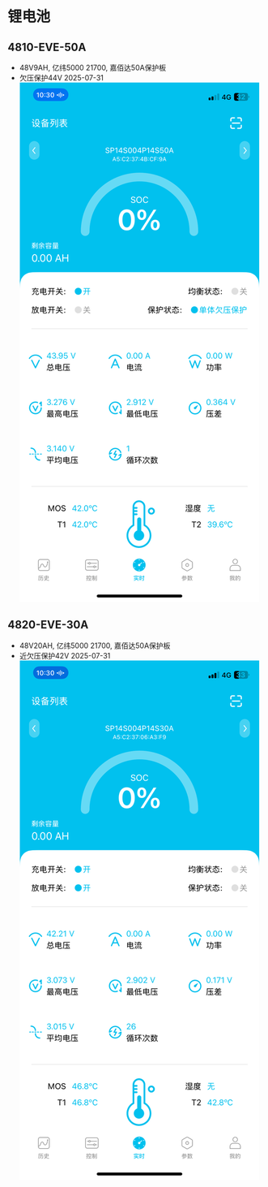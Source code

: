 # 锂电池

## 4810-EVE-50A
- 48V9AH, 亿纬5000 21700, 嘉佰达50A保护板
- 欠压保护44V 2025-07-31
![欠压保护44V](./images/4810-EVE-50A-low-voltage-protection.png)

## 4820-EVE-30A
- 48V20AH, 亿纬5000 21700, 嘉佰达50A保护板
- 近欠压保护42V 2025-07-31
![近欠压保护42V](./images/4820-EVE-30A-under-voltage-protection.png)
